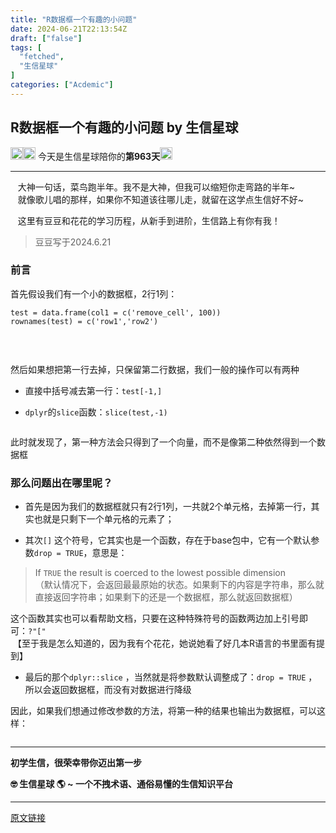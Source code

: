 ```yaml
---
title: "R数据框一个有趣的小问题"
date: 2024-06-21T22:13:54Z
draft: ["false"]
tags: [
  "fetched",
  "生信星球"
]
categories: ["Acdemic"]
---
```

R数据框一个有趣的小问题 by 生信星球
------
<div><section><img data-ratio="1" data-src="https://mmbiz.qpic.cn/mmbiz_png/8oKPbJgbBHrDic8XGmJ0b7oibVJajb0emLBHSvuibGG49ooBgtaAibE3TNJ00iaHviaMtdIKQJfCwtUfuHicDImtSfIxg/640?wx_fmt=png" data-type="png" data-w="64" width="20px" data-imgfileid="100011258" src="https://mmbiz.qpic.cn/mmbiz_png/8oKPbJgbBHrDic8XGmJ0b7oibVJajb0emLBHSvuibGG49ooBgtaAibE3TNJ00iaHviaMtdIKQJfCwtUfuHicDImtSfIxg/640?wx_fmt=png"><img data-ratio="1" data-src="https://mmbiz.qpic.cn/mmbiz_png/8oKPbJgbBHrDic8XGmJ0b7oibVJajb0emLPukRHCbicy4pNKeEv9qd7aWSfsx7roib2od3xPrRPicw3a0kbn0uQ6JmQ/640?wx_fmt=png" data-type="png" data-w="64" width="20px" data-imgfileid="100011257" src="https://mmbiz.qpic.cn/mmbiz_png/8oKPbJgbBHrDic8XGmJ0b7oibVJajb0emLPukRHCbicy4pNKeEv9qd7aWSfsx7roib2od3xPrRPicw3a0kbn0uQ6JmQ/640?wx_fmt=png"><span> 今天是生信星球陪你的<span><strong>第963天</strong></span></span><img data-imgfileid="100011259" data-ratio="1" data-src="https://mmbiz.qpic.cn/mmbiz_png/8oKPbJgbBHrDic8XGmJ0b7oibVJajb0emLBHSvuibGG49ooBgtaAibE3TNJ00iaHviaMtdIKQJfCwtUfuHicDImtSfIxg/640?wx_fmt=png" data-type="png" data-w="64" width="20px" src="https://mmbiz.qpic.cn/mmbiz_png/8oKPbJgbBHrDic8XGmJ0b7oibVJajb0emLBHSvuibGG49ooBgtaAibE3TNJ00iaHviaMtdIKQJfCwtUfuHicDImtSfIxg/640?wx_fmt=png"></section><hr><section><span><span>   </span><span>大神一句话，菜鸟跑半年。我不是大神，但我可以缩短你走弯路的半年~</span></span></section><section><span>   就像歌儿唱的那样，如果你不知道该往哪儿走，就留在这学点生信好不好~</span></section><p><span>   这里有豆豆和花花的学习历程，从新手到进阶，生信路上有你有我！</span></p><section><section><blockquote><p>豆豆写于2024.6.21</p></blockquote></section><h3><span><span> </span>前言</span></h3><p>首先假设我们有一个小的数据框，2行1列：</p><pre><code>test = data.frame(col1 = c(<span>'remove_cell'</span>, <span>100</span>))<br>rownames(test) = c(<span>'row1'</span>,<span>'row2'</span>)<br></code><monica-code-tools></monica-code-tools></pre><figure><br></figure><figure><img data-imgfileid="100011250" data-ratio="0.5636363636363636" data-src="https://mmbiz.qpic.cn/mmbiz_png/8oKPbJgbBHrjKl8lqHiaic5ick5JX9RSIxNjVYYMemuZaazJpR0xiadWaxNlltP5ictSguG2FPZssJZWG3rfKQHtPeg/640?wx_fmt=png&amp;from=appmsg" data-type="png" data-w="330" title="" src="https://mmbiz.qpic.cn/mmbiz_png/8oKPbJgbBHrjKl8lqHiaic5ick5JX9RSIxNjVYYMemuZaazJpR0xiadWaxNlltP5ictSguG2FPZssJZWG3rfKQHtPeg/640?wx_fmt=png&amp;from=appmsg"><figcaption></figcaption></figure><p>然后如果想把第一行去掉，只保留第二行数据，我们一般的操作可以有两种</p><ul><li><p>直接中括号减去第一行：<code>test[-1,]</code></p></li><li><p><code>dplyr</code>的<code>slice</code>函数：<code>slice(test,-1)</code></p></li></ul><figure><img data-imgfileid="100011251" data-ratio="0.6742857142857143" data-src="https://mmbiz.qpic.cn/mmbiz_png/8oKPbJgbBHrjKl8lqHiaic5ick5JX9RSIxNvlF5q7jW2ibIvqqS13KICsB9zWobUWMslJZINdV4cgbicfKMm05tAmvA/640?wx_fmt=png&amp;from=appmsg" data-type="png" data-w="350" title="" src="https://mmbiz.qpic.cn/mmbiz_png/8oKPbJgbBHrjKl8lqHiaic5ick5JX9RSIxNvlF5q7jW2ibIvqqS13KICsB9zWobUWMslJZINdV4cgbicfKMm05tAmvA/640?wx_fmt=png&amp;from=appmsg"><figcaption></figcaption></figure><p>此时就发现了，第一种方法会只得到了一个向量，而不是像第二种依然得到一个数据框</p><h3><span><span> </span>那么问题出在哪里呢？</span></h3><ul><li><p>首先是因为我们的数据框就只有2行1列，一共就2个单元格，去掉第一行，其实也就是只剩下一个单元格的元素了；</p></li><li><p>其次<code>[]</code> 这个符号，它其实也是一个函数，存在于base包中，它有一个默认参数<code>drop = TRUE</code>，意思是：</p></li></ul><blockquote><p>If <code>TRUE</code> the result is coerced to the lowest possible dimension<br>（默认情况下，会返回最最原始的状态。如果剩下的内容是字符串，那么就直接返回字符串；如果剩下的还是一个数据框，那么就返回数据框）</p></blockquote><p>这个函数其实也可以看帮助文档，只要在这种特殊符号的函数两边加上引号即可：<code>?"["</code>  <br>  【至于我是怎么知道的，因为我有个花花，她说她看了好几本R语言的书里面有提到】</p><ul><li><p>最后的那个<code>dplyr::slice</code> ，当然就是将参数默认调整成了：<code>drop = TRUE</code> ，所以会返回数据框，而没有对数据进行降级</p></li></ul><p>因此，如果我们想通过修改参数的方法，将第一种的结果也输出为数据框，可以这样：</p><figure><img data-imgfileid="100011252" data-ratio="0.3333333333333333" data-src="https://mmbiz.qpic.cn/mmbiz_png/8oKPbJgbBHrjKl8lqHiaic5ick5JX9RSIxNDZEUGT9w083MWHFkhuciaYicRY4Ut1frQTpoe4eLJ8VsrICuK5pwuypw/640?wx_fmt=png&amp;from=appmsg" data-type="png" data-w="444" title="" src="https://mmbiz.qpic.cn/mmbiz_png/8oKPbJgbBHrjKl8lqHiaic5ick5JX9RSIxNDZEUGT9w083MWHFkhuciaYicRY4Ut1frQTpoe4eLJ8VsrICuK5pwuypw/640?wx_fmt=png&amp;from=appmsg"><figcaption></figcaption></figure></section><section><hr></section><p><span><strong><span>初学生信，很荣幸带你迈出第一步</span></strong></span></p><p><span><strong>🤓 </strong></span><strong><span>生信星球 </span></strong><span><strong>🌎 </strong></span><span><span><strong>~ </strong></span><strong><span>一个不拽术语、通俗易懂的生信知识平台</span></strong></span></p><p><mp-style-type data-value="3"></mp-style-type></p></div>  
<hr>
<a href="https://mp.weixin.qq.com/s/24mCj1oFxSSIT5t_MGHWDw",target="_blank" rel="noopener noreferrer">原文链接</a>
